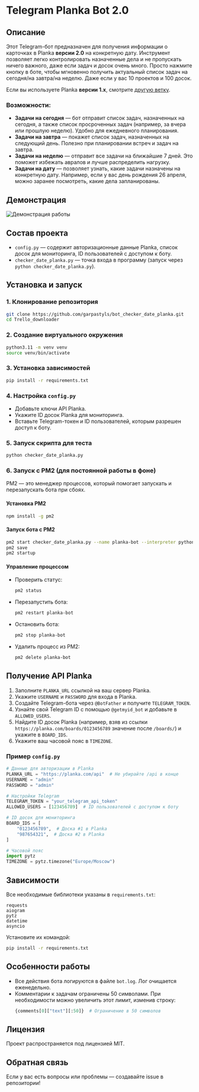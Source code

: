 # Telegram Planka Bot 2.0

## Описание

Этот Telegram-бот предназначен для получения информации о карточках в Planka **версии 2.0** на конкретную дату. Инструмент позволяет легко контролировать назначенные дела и не пропускать ничего важного, даже если задач и досок очень много. Просто нажмите кнопку в боте, чтобы мгновенно получить актуальный список задач на сегодня/на завтра/на неделю. Даже если у вас 10 проектов и 100 досок.

Если вы используете Planka **версии 1.x**, смотрите [другую ветку](https://github.com/garpastyls/bot_checker_date_planka/tree/legacy).

### Возможности:

- **Задачи на сегодня** — бот отправит список задач, назначенных на сегодня, а также список просроченных задач (например, за вчера или прошлую неделю). Удобно для ежедневного планирования.
- **Задачи на завтра** — покажет список задач, назначенных на следующий день. Полезно при планировании встреч и задач на завтра.
- **Задачи на неделю** — отправит все задачи на ближайшие 7 дней. Это поможет избежать авралов и лучше распределить нагрузку.
- **Задачи на дату** — позволяет узнать, какие задачи назначены на конкретную дату. Например, если у вас день рождения 26 апреля, можно заранее посмотреть, какие дела запланированы.

## Демонстрация
![Демонстрация работы](https://github.com/garpastyls/bot_checker_date_planka/blob/main/work_demonstration.gif)

## Состав проекта

- `config.py` — содержит авторизационные данные Planka, список досок для мониторинга, ID пользователей с доступом к боту.
- `checker_date_planka.py` — точка входа в программу (запуск через `python checker_date_planka.py`).

## Установка и запуск

### 1. Клонирование репозитория

```bash
git clone https://github.com/garpastyls/bot_checker_date_planka.git
cd Trello_downloader
```

### 2. Создание виртуального окружения

```bash
python3.11 -m venv venv
source venv/bin/activate
```

### 3. Установка зависимостей

```bash
pip install -r requirements.txt
```

### 4. Настройка `config.py`

- Добавьте ключи API Planka.
- Укажите ID досок Planka для мониторинга.
- Вставьте Telegram-токен и ID пользователей, которым разрешен доступ к боту.

### 5. Запуск скрипта для теста

```bash
python checker_date_planka.py
```

### 6. Запуск с PM2 (для постоянной работы в фоне)

PM2 — это менеджер процессов, который помогает запускать и перезапускать бота при сбоях.

#### Установка PM2

```bash
npm install -g pm2
```

#### Запуск бота с PM2

```bash
pm2 start checker_date_planka.py --name planka-bot --interpreter python3.11
pm2 save
pm2 startup
```

#### Управление процессом

- Проверить статус:
  ```bash
  pm2 status
  ```
- Перезапустить бота:
  ```bash
  pm2 restart planka-bot
  ```
- Остановить бота:
  ```bash
  pm2 stop planka-bot
  ```
- Удалить процесс из PM2:
  ```bash
  pm2 delete planka-bot
  ```

## Получение API Planka

1. Заполните `PLANKA_URL` ссылкой на ваш сервер Planka.
2. Укажите `USERNAME` и `PASSWORD` для входа в Planka.
3. Создайте Telegram-бота через `@BotFather` и получите `TELEGRAM_TOKEN`.
4. Узнайте свой Telegram ID с помощью `@getmyid_bot` и добавьте в `ALLOWED_USERS`.
5. Найдите ID досок Planka (например, взяв из ссылки `https://planka.com/boards/0123456789` значение после `/boards/`) и укажите в `BOARD_IDS`.
6. Укажите ваш часовой пояс в `TIMEZONE`.

### Пример `config.py`

```python
# Данные для авторизации в Planka
PLANKA_URL = "https://planka.com/api"  # Не убирайте /api в конце
USERNAME = "admin"
PASSWORD = "admin"

# Настройки Telegram
TELEGRAM_TOKEN = "your_telegram_api_token"
ALLOWED_USERS = [123456789]  # ID пользователей с доступом к боту

# ID досок для мониторинга
BOARD_IDS = [
    "0123456789",  # Доска #1 в Planka
    "987654321",  # Доска #2 в Planka
]

# Часовой пояс
import pytz
TIMEZONE = pytz.timezone("Europe/Moscow")
```

## Зависимости

Все необходимые библиотеки указаны в `requirements.txt`:

```
requests
aiogram
pytz
datetime
asyncio
```

Установите их командой:

```bash
pip install -r requirements.txt
```

## Особенности работы

- Все действия бота логируются в файле `bot.log`. Лог очищается еженедельно.
- Комментарии к задачам ограничены 50 символами. При необходимости можно увеличить этот лимит, изменив строку:
  ```python
  {comments[0]["text"][:50]}  # Ограничение в 50 символов
  ```

## Лицензия

Проект распространяется под лицензией MIT.

## Обратная связь

Если у вас есть вопросы или проблемы — создавайте issue в репозитории!
